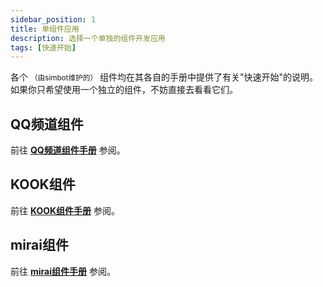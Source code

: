 ```yaml
---
sidebar_position: 1
title: 单组件应用
description: 选择一个单独的组件开发应用
tags: [快速开始]
---
```


各个 <small>（由simbot维护的）</small> 组件均在其各自的手册中提供了有关"快速开始"的说明。如果你只希望使用一个独立的组件，不妨直接去看看它们。

## QQ频道组件

前往 [**QQ频道组件手册**](https://simple-robot.github.io/simbot-component-qq-guild/docs/quick-start) 参阅。

## KOOK组件

前往 [**KOOK组件手册**](https://simple-robot.github.io/simbot-component-kook/docs/quick-start) 参阅。

## mirai组件

前往 [**mirai组件手册**](https://component-mirai.simbot.forte.love/docs/quick-start) 参阅。


